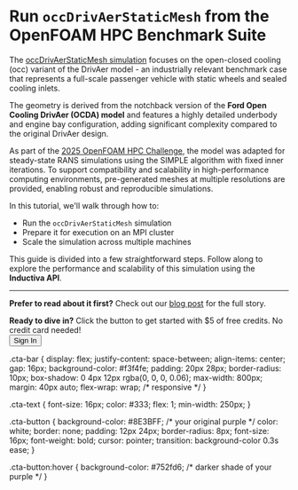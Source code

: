 # Run `occDrivAerStaticMesh` from the OpenFOAM HPC Benchmark Suite
The [occDrivAerStaticMesh simulation](https://develop.openfoam.com/committees/hpc/-/tree/9e0480e778e0c5168b97b8177cc3ece3fb3dc496/incompressible/simpleFoam/occDrivAerStaticMesh) focuses on the open-closed cooling (occ) variant of the DrivAer model - 
an industrially relevant benchmark case that represents a full-scale passenger vehicle with static wheels and sealed cooling inlets.

The geometry is derived from the notchback version of the **Ford Open Cooling DrivAer (OCDA) model** and features a highly 
detailed underbody and engine bay configuration, adding significant complexity compared to the original DrivAer design.

As part of the [2025 OpenFOAM HPC Challenge](https://wiki.openfoam.com/images/4/44/OHC-1.pdf), the model was adapted for steady-state 
RANS simulations using the SIMPLE algorithm with fixed inner iterations. To support compatibility and scalability in 
high-performance computing environments, pre-generated meshes at multiple resolutions are provided, enabling robust and 
reproducible simulations.

In this tutorial, we'll walk through how to:
- Run the `occDrivAerStaticMesh` simulation
- Prepare it for execution on an MPI cluster
- Scale the simulation across multiple machines

This guide is divided into a few straightforward steps. Follow along to explore the performance and scalability of this simulation 
using the **Inductiva API**.

---

**Prefer to read about it first?** Check out our [blog post](https://inductiva.ai/blog/article/from-supercomputer-to-cloud-a-new-era-for-openfoam-simulations) for the full story.

<div class="cta-bar">
  <div class="cta-text">
    <strong>Ready to dive in?</strong> Click the button to get started with $5 of free credits. No credit card needed!
  </div>
  <button class="cta-button">Sign In</button>
</div>

.cta-bar {
  display: flex;
  justify-content: space-between;
  align-items: center;
  gap: 16px;
  background-color: #f3f4fe;
  padding: 20px 28px;
  border-radius: 10px;
  box-shadow: 0 4px 12px rgba(0, 0, 0, 0.06);
  max-width: 800px;
  margin: 40px auto;
  flex-wrap: wrap; /* responsive */
}

.cta-text {
  font-size: 16px;
  color: #333;
  flex: 1;
  min-width: 250px;
}

.cta-button {
  background-color: #8E3BFF; /* your original purple */
  color: white;
  border: none;
  padding: 12px 24px;
  border-radius: 8px;
  font-size: 16px;
  font-weight: bold;
  cursor: pointer;
  transition: background-color 0.3s ease;
}

.cta-button:hover {
  background-color: #752fd6; /* darker shade of your purple */
}